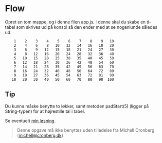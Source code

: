 # Flow

Opret en tom mappe, og i denne filen app.js. I denne skal du skabe en ti-tabel som skrives ud på konsol så den ender med at se nogenlunde således ud:

```
    1    2    3    4    5    6    7    8    9   10
    2    4    6    8   10   12   14   16   18   20
    3    6    9   12   15   18   21   24   27   30
    4    8   12   16   20   24   28   32   36   40
    5   10   15   20   25   30   35   40   45   50
    6   12   18   24   30   36   42   48   54   60
    7   14   21   28   35   42   49   56   63   70
    8   16   24   32   40   48   56   64   72   80
    9   18   27   36   45   54   63   72   81   90
   10   20   30   40   50   60   70   80   90  100
```

## Tip

Du kunne måske benytte to løkker, samt metoden padStart(5) (ligger på String-typen) for at højrestille tal i tabel.

Se eventuelt [min løsning](../app.js).

> Denne opgave må ikke benyttes uden tilladelse fra Michell Cronberg (michell@cronberg.dk)

